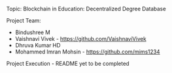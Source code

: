 Topic: Blockchain in Education: Decentralized Degree Database

Project Team:

- Bindushree M
- Vaishnavi Vivek - https://github.com/VaishnaviVivek
- Dhruva Kumar HD
- Mohammed Imran Mohsin - https://github.com/mims1234

Project Execution  - README yet to be completed
